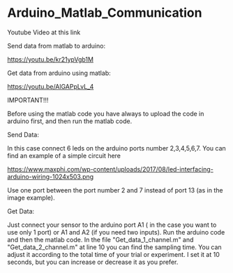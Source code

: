 # Arduino_Matlab_Communication

Youtube Video at this link

Send data from matlab to arduino:

https://youtu.be/kr21ypVgb1M

Get data from arduino using matlab:

https://youtu.be/AlGAPpLvL_4


IMPORTANT!!! 

Before using the matlab code you have always to upload the code in arduino first, and then run the matlab code. 

Send Data:

In this case connect 6 leds on the arduino ports number 2,3,4,5,6,7. You can find an example of a simple circuit here

https://www.maxphi.com/wp-content/uploads/2017/08/led-interfacing-arduino-wiring-1024x503.png

Use one port between the port number 2 and 7 instead of port 13 (as in the image example).

Get Data:

Just connect your sensor to the arduino port A1 ( in the case you want to use only 1 port) or A1 and A2 (if you need two inputs).
Run the arduino code and then the matlab code. In the file "Get_data_1_channel.m" and "Get_data_2_channel.m" at line 10 you can find the sampling time. You can adjust it according to the total time of your trial or experiment. I set it at 10 seconds, but you can increase or decrease it as you prefer.
